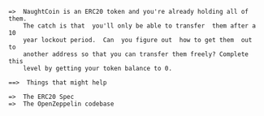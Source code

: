 
    =>  NaughtCoin is an ERC20 token and you're already holding all of them.
        The catch is that  you'll only be able to transfer  them after a 10 
        year lockout period.  Can  you figure out  how to get them  out  to 
        another address so that you can transfer them freely? Complete this 
        level by getting your token balance to 0.

    ==>  Things that might help

    =>  The ERC20 Spec
    =>  The OpenZeppelin codebase

